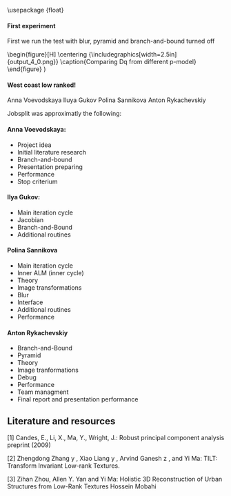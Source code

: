 \usepackage {float}

#### First experiment 
First we run the test with blur, pyramid and branch-and-bound turned off




  \begin{figure}[H]
  \centering
  {\includegraphics[width=2.5in]{output_4_0.png}}
  \caption{Comparing Dq from different p-model}
  \end{figure}
)

#### West coast low ranked! 

Anna Voevodskaya
Iluya Gukov
Polina Sannikova
Anton Rykachevskiy

Jobsplit was approximatly the following:

#### Anna Voevodskaya:
- Project idea
- Initial literature research
- Branch-and-bound
- Presentation preparing
- Performance
- Stop criterium

#### Ilya Gukov:
- Main iteration cycle
- Jacobian
- Branch-and-Bound 
- Additional routines

#### Polina Sannikova
- Main iteration cycle
- Inner ALM (inner cycle)
- Theory 
- Image transformations
- Blur
- Interface
- Additional routines
- Performance

#### Anton Rykachevskiy
- Branch-and-Bound
- Pyramid
- Theory
- Image tranformations
- Debug
- Performance
- Team managment
- Final report and presentation performance



## Literature and resources 

[1] Candes, E., Li, X., Ma, Y., Wright, J.: Robust principal component analysis preprint (2009)

[2] Zhengdong Zhang y , Xiao Liang y , Arvind Ganesh z , and Yi Ma: TILT: Transform Invariant Low-rank Textures.

[3] Zihan Zhou, Allen Y. Yan and Yi Ma: Holistic 3D Reconstruction of Urban Structures from Low-Rank Textures
Hossein Mobahi




```python

```
